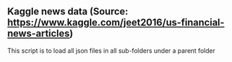 ## Kaggle news data (Source: https://www.kaggle.com/jeet2016/us-financial-news-articles)

This script is to load all json files in all sub-folders under a parent folder
